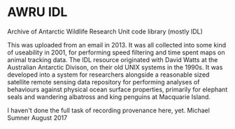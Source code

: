 # AWRU IDL

Archive of Antarctic Wildlife Research Unit code library (mostly IDL)

This was uploaded from an email in 2013. It was all collected into some kind of useability in 2001, for performing speed filtering and time spent maps on animal tracking data. The IDL resource originated with David Watts at the Australian Antarctic Divison, on their old UNIX systems in the 1990s. It was developed into a system for researchers alongside a reasonable sized satellite remote sensing data repository for performing analyses of behaviours against physical ocean surface properties, primarily for elephant seals and wandering albatross and king penguins at Macquarie Island. 

I haven't done the full task of recording provenance here, yet. Michael Sumner August 2017

